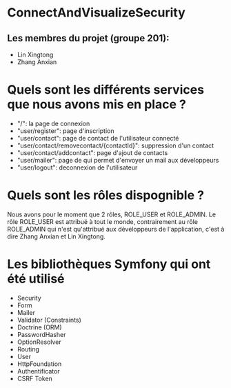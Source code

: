# ConnectAndVisualizeSecurity
 
## Les membres du projet (groupe 201):
- Lin Xingtong 
- Zhang Anxian  <br>

# Quels sont les différents services que nous avons mis en place ?
- "/": la page de connexion <br>
- "user/register": page d'inscription <br>
- "user/contact": page de contact de l'utilisateur connecté <br>
- "user/contact/removecontact/{contactId}": suppression d'un contact <br>
- "user/contact/addcontact": page d'ajout de contacts <br>
- "user/mailer": page de qui permet d'envoyer un mail aux développeurs <br>
- "user/logout": deconnexion de l'utilisateur <br>

# Quels sont les rôles dispognible ?
Nous avons pour le moment que 2 rôles, ROLE_USER et ROLE_ADMIN.
Le rôle ROLE_USER est attribué à tout le monde, contrairement au rôle ROLE_ADMIN qui n'est qu'attribué aux développeurs de l'application, c'est à dire Zhang Anxian et Lin Xingtong.

# Les bibliothèques Symfony qui ont été utilisé
- Security <br>
- Form <br>
- Mailer <br>
- Validator (Constraints) <br>
- Doctrine (ORM) <br>
- PasswordHasher <br>
- OptionResolver <br>
- Routing <br>
- User <br>
- HttpFoundation <br>
- Authentificator <br>
- CSRF Token <br>
